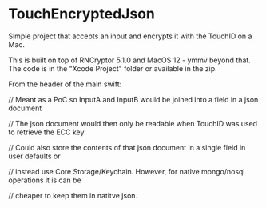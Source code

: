 # TouchEncryptedJson
Simple project that accepts an input and encrypts it with the TouchID on a Mac.

This is built on top of RNCryptor 5.1.0 and MacOS 12 - ymmv beyond that. The code is in the "Xcode Project" folder or available in the zip. 

From the header of the main swift:

//  Meant as a PoC so InputA and InputB would be joined into a field in a json document

//  The json document would then only be readable when TouchID was used to retrieve the ECC key

//  Could also store the contents of that json document in a single field in user defaults or 

//  instead use Core Storage/Keychain. However, for native mongo/nosql operations it is can be

//  cheaper to keep them in natitve json.
